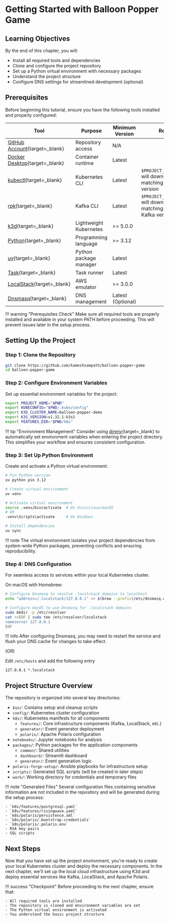# Getting Started with Balloon Popper Game

## Learning Objectives

By the end of this chapter, you will:

- Install all required tools and dependencies
- Clone and configure the project repository
- Set up a Python virtual environment with necessary packages
- Understand the project structure
- Configure DNS settings for streamlined development (optional)

## Prerequisites

Before beginning this tutorial, ensure you have the following tools installed and properly configured:

| Tool | Purpose | Minimum Version | Remarks
|------|---------|----------------|----------------|
| [GitHub Account](https://github.com/signup){target=_blank} | Repository access | N/A |
| [Docker Desktop](https://www.docker.com/products/docker-desktop/){target=_blank}  | Container runtime | Latest |
| [kubectl](https://kubernetes.io/docs/tasks/tools/#kubectl){target=_blank}  | Kubernetes CLI | Latest | `$PROJECT_HOME/setup.sh` will download latest matching the cluster version
| [rpk](https://docs.redpanda.com/current/get-started/rpk-install/){target=_blank}  | Kafka CLI | Latest | `$PROJECT_HOME/setup.sh` will download latest matching the cluster Kafka version
| [k3d](https://k3d.io/){target=_blank}  | Lightweight Kubernetes | >= 5.0.0 |
| [Python](https://www.python.org/downloads/){target=_blank}  | Programming language | >= 3.12 |
| [uv](https://github.com/astral-sh/uv){target=_blank}  | Python package manager | Latest |
| [Task](https://taskfile.dev){target=_blank}  | Task runner | Latest |
| [LocalStack](https://localstack.cloud/){target=_blank}  | AWS emulator | >= 3.0.0 |
| [Dnsmasq](https://dnsmasq.org/doc.html){target=_blank}  | DNS management | Latest (Optional) |

!!! warning "Prerequisites Check"
    Make sure all required tools are properly installed and available in your system PATH before proceeding. This will prevent issues later in the setup process.

## Setting Up the Project

### Step 1: Clone the Repository

```bash
git clone https://github.com/kameshsampath/balloon-popper-game
cd balloon-popper-game
```

### Step 2: Configure Environment Variables

Set up essential environment variables for the project:

```bash
export PROJECT_HOME="$PWD"
export KUBECONFIG="$PWD/.kube/config"
export K3D_CLUSTER_NAME=balloon-popper-demo
export K3S_VERSION=v1.32.1-k3s1
export FEATURES_DIR="$PWD/k8s"
```

!!! tip "Environment Management"
    Consider using [direnv](https://direnv.net){target=_blank}  to automatically set environment variables when entering the project directory. This simplifies your workflow and ensures consistent configuration.

### Step 3: Set Up Python Environment

Create and activate a Python virtual environment:

```bash
# Pin Python version
uv python pin 3.12

# Create virtual environment
uv venv

# Activate virtual environment
source .venv/bin/activate  # On Unix/Linux/macOS
# OR
.venv\Scripts\activate     # On Windows

# Install dependencies
uv sync
```

!!! note
    The virtual environment isolates your project dependencies from system-wide Python packages, preventing conflicts and ensuring reproducibility.

### Step 4: DNS Configuration

For seamless access to services within your local Kubernetes cluster.

On macOS with Homebrew:

```bash
# Configure Dnsmasq to resolve .localstack domains to localhost
echo "address=/.localstack/127.0.0.1" >> $(brew --prefix)/etc/dnsmasq.conf

# Configure macOS to use Dnsmasq for .localstack domains
sudo mkdir -p /etc/resolver
cat <<EOF | sudo tee /etc/resolver/localstack
nameserver 127.0.0.1
EOF
```

!!! info
    After configuring Dnsmasq, you may need to restart the service and flush your DNS cache for changes to take effect.

(OR)

Edit `/etc/hosts` and add the following entry

```shell
127.0.0.1 *.localstack
```

## Project Structure Overview

The repository is organized into several key directories:

- `bin/`: Contains setup and cleanup scripts
- `config/`: Kubernetes cluster configuration
- `k8s/`: Kubernetes manifests for all components
  - `features/`: Core infrastructure components (Kafka, LocalStack, etc.)
  - `generator/`: Event generator deployment
  - `polaris/`: Apache Polaris configuration
- `notebooks/`: Jupyter notebooks for analysis
- `packages/`: Python packages for the application components
  - `common/`: Shared utilities
  - `dashboard/`: Streamlit dashboard
  - `generator/`: Event generation logic
- `polaris-forge-setup/`: Ansible playbooks for infrastructure setup
- `scripts/`: Generated SQL scripts (will be created in later steps)
- `work/`: Working directory for credentials and temporary files

!!! note "Generated Files"
    Several configuration files containing sensitive information are not included in the repository and will be generated during the setup process:
    
    - `k8s/features/postgresql.yaml`
    - `k8s/features/risingwave.yaml`
    - `k8s/polaris/persistence.xml`
    - `k8s/polaris/.bootstrap-credentials`
    - `k8s/polaris/.polaris.env`
    - RSA key pairs
    - SQL scripts

## Next Steps

Now that you have set up the project environment, you're ready to create your local Kubernetes cluster and deploy the necessary components. In the next chapter, we'll set up the local cloud infrastructure using K3d and deploy essential services like Kafka, LocalStack, and Apache Polaris.

!!! success "Checkpoint"
    Before proceeding to the next chapter, ensure that:
    
    - All required tools are installed
    - The repository is cloned and environment variables are set
    - The Python virtual environment is activated
    - You understand the basic project structure